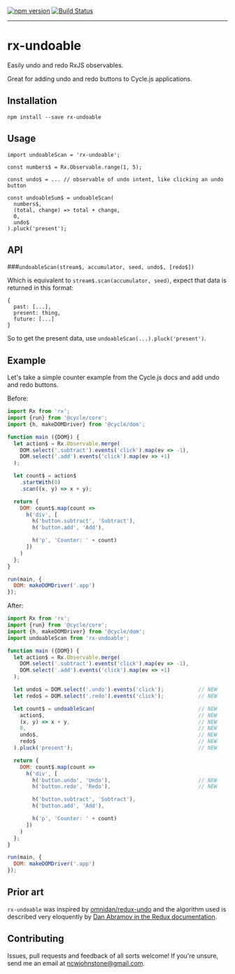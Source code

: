 [![npm version](https://badge.fury.io/js/rx-undoable.svg)](http://badge.fury.io/js/rx-undoable)
[![Build Status](https://travis-ci.org/Widdershin/rx-undoable.svg?branch=master)](https://travis-ci.org/Widdershin/rx-undoable)

* * * 

# rx-undoable

Easily undo and redo RxJS observables.

Great for adding undo and redo buttons to Cycle.js applications.

Installation
---

`npm install --save rx-undoable`

Usage
---

```
import undoableScan = 'rx-undoable';

const numbers$ = Rx.Observable.range(1, 5);

const undo$ = ... // observable of undo intent, like clicking an undo button

const undoableSum$ = undoableScan(
  numbers$,
  (total, change) => total + change,
  0,
  undo$
).pluck('present');
```


API
---

###`undoableScan(stream$, accumulator, seed, undo$, [redo$])`

Which is equivalent to `stream$.scan(accumulator, seed)`, expect that data is returned in this format:

```
{
  past: [...],
  present: thing,
  future: [...]
}
```

So to get the present data, use `undoableScan(...).pluck('present')`.


Example
---

Let's take a simple counter example from the Cycle.js docs and add undo and redo buttons.

Before:
```js
import Rx from 'rx';
import {run} from '@cycle/core';
import {h, makeDOMDriver} from '@cycle/dom';

function main ({DOM}) {
  let action$ = Rx.Observable.merge(
    DOM.select('.subtract').events('click').map(ev => -1),
    DOM.select('.add').events('click').map(ev => +1)
  );

  let count$ = action$
    .startWith(0)
    .scan((x, y) => x + y);

  return {
    DOM: count$.map(count =>
      h('div', [
        h('button.subtract', 'Subtract'),
        h('button.add', 'Add'),

        h('p', 'Counter: ' + count)
      ])
    )
  };
}

run(main, {
  DOM: makeDOMDriver('.app')
});
```

After:

```js
import Rx from 'rx';
import {run} from '@cycle/core';
import {h, makeDOMDriver} from '@cycle/dom';
import undoableScan from 'rx-undoable';

function main ({DOM}) {
  let action$ = Rx.Observable.merge(
    DOM.select('.subtract').events('click').map(ev => -1),
    DOM.select('.add').events('click').map(ev => +1)
  );

  let undo$ = DOM.select('.undo').events('click');           // NEW
  let redo$ = DOM.select('.redo').events('click');           // NEW

  let count$ = undoableScan(                                 // NEW
    action$,                                                 // NEW
    (x, y) => x + y,                                         // NEW
    0,                                                       // NEW
    undo$,                                                   // NEW
    redo$                                                    // NEW
  ).pluck('present');                                        // NEW

  return {
    DOM: count$.map(count =>
      h('div', [
        h('button.undo', 'Undo'),                            // NEW
        h('button.redo', 'Redo'),                            // NEW

        h('button.subtract', 'Subtract'),
        h('button.add', 'Add'),

        h('p', 'Counter: ' + count)
      ])
    )
  };
}

run(main, {
  DOM: makeDOMDriver('.app')
});
```

Prior art
---

`rx-undoable` was inspired by [omnidan/redux-undo](https://github.com/omnidan/redux-undo) and the algorithm used is described very eloquently by [Dan Abramov in the Redux documentation](http://rackt.org/redux/docs/recipes/ImplementingUndoHistory.html).

Contributing
---

Issues, pull requests and feedback of all sorts welcome! If you're unsure, send me an email at [ncwjohnstone@gmail.com](mailto:ncwjohnstone@gmail.com).
